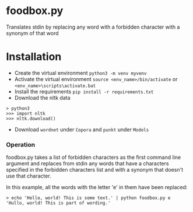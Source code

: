 # foodbox.py
Translates stdin by replacing any word with a forbidden character with a synonym of that word

# Installation

- Create the virtual environment
`python3 -m venv myvenv`
- Activate the virtual environment
`source <env_name>/bin/activate`
or
`<env_name>\scripts\activate.bat`
- Install the requirements
`pip install -r requirements.txt`
- Download the nltk data
```
> python3
>>> import nltk
>>> nltk.download()
```
- Download `wordnet` under `Copora` and `punkt` under `Models`

### Operation
foodbox.py takes a list of forbidden characters as the first command line argument
and replaces from stdin any words that have a characters
specified in the forbidden characters list and with a synonym
that doesn't use that character.

In this example, all the words with the letter 'e' in them have been replaced:
 ```
 > echo 'Hello, world! This is some text.' | python foodbox.py e
 'Hullo, world! This is part of wording.'
 ```